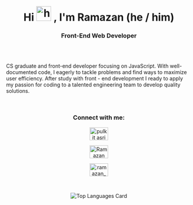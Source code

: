 <h1 align="center">
  Hi 
  <img src="https://user-images.githubusercontent.com/1303154/88677602-1635ba80-d120-11ea-84d8-d263ba5fc3c0.gif" height="40px" alt="hi">
  , I'm Ramazan (he / him)
</h1>

<h3 align="center">Front-End Web Developer</h3><br>

<br>

<p>CS graduate and front-end developer focusing on JavaScript. With well-documented code, I eagerly to
tackle problems and find ways to maximize user efficiency. After study with front - end development I
ready to apply my passion for coding to a talented engineering team to develop quality solutions.
</p>

<br>

<div align="center">
  
  
  <h3>Connect with me:</h3>

  <a href="https://az.linkedin.com/in/ramazan-nastakalov-4286b220a" target="blank"><img align="center" src="https://cdn.worldvectorlogo.com/logos/linkedin-icon-2.svg" alt="pulkit asri" height="35" width="50" /></a>

  <a href="mailto:nastakalow@gmail.com"><img  alt="Ramazan Nastakalov | Gmail" height="35" width="50" src="https://camo.githubusercontent.com/4a3dd8d10a27c272fd04b2ce8ed1a130606f95ea6a76b5e19ce8b642faa18c27/68747470733a2f2f6564656e742e6769746875622e696f2f537570657254696e7949636f6e732f696d616765732f7376672f676d61696c2e737667" />

  <a href="https://www.hackerrank.com/nastakalow?h_r=internal-search&hr_r=1" target="blank"><img align="center" src="https://cdn.worldvectorlogo.com/logos/hackerrank.svg" alt="ramazan_nastakalov" height="35" width="50" /></a>

<div>
  

<div align="center">

<br >

![Top Languages Card](https://github-readme-stats.vercel.app/api/top-langs/?username=nastakalow&theme=graywhite&layout=compact&langs_count=3)

<div>

